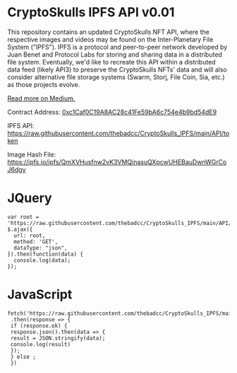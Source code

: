 # CryptoSkulls IPFS API v0.01
This repository contains an updated CryptoSkulls NFT API, where the respective images and videos may be found on the Inter-Planetary File System ("IPFS"). IPFS is a protocol and peer-to-peer network developed by Juan Benet and Protocol Labs for storing and sharing data in a distributed file system. Eventually, we'd like to recreate this API within a distributed data feed (likely API3) to preserve the CryptoSkulls NFTs' data and will also consider alternative file storage systems (Swarm, Storj, File Coin, Sia, etc.) as those projects evolve.

[Read more on Medium.](www.medium.com)

Contract Address: [0xc1Caf0C19A8AC28c41Fe59bA6c754e4b9bd54dE9](https://etherscan.io/address/0xc1Caf0C19A8AC28c41Fe59bA6c754e4b9bd54dE9)

IPFS API: https://raw.githubusercontent.com/thebadcc/CryptoSkulls_IPFS/main/API/token

Image Hash File: https://ipfs.io/ipfs/QmXVHusfnw2vK3VMQinasuQXpcwUHEBauDwnWGrCoJ6dgy
  
# JQuery
```
var root = 'https://raw.githubusercontent.com/thebadcc/CryptoSkulls_IPFS/main/API/0';
$.ajax({
  url: root,
  method: 'GET',
  dataType: "json",
}).then(function(data) {
  console.log(data);
});
```

# JavaScript
```
fetch('https://raw.githubusercontent.com/thebadcc/CryptoSkulls_IPFS/main/API/0')
 .then(response => {
 if (response.ok) {
 response.json().then(data => {
 result = JSON.stringify(data);
 console.log(result)
 });
 } else ;
 })
```


